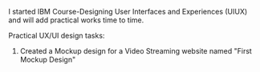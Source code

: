 I started IBM Course-Designing User Interfaces and Experiences (UIUX) and will add practical works time to time.

Practical UX/UI design tasks:

1. Created a Mockup design for a Video Streaming website named "First Mockup Design"
